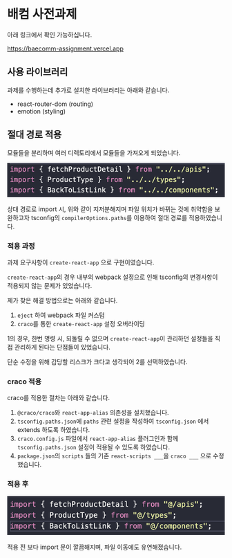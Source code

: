 # 배컴 사전과제

아래 링크에서 확인 가능하십니다.

<https://baecomm-assignment.vercel.app>

## 사용 라이브러리

과제를 수행하는데 추가로 설치한 라이브러리는 아래와 같습니다.

- react-router-dom (routing)
- emotion (styling)

## 절대 경로 적용

모듈들을 분리하며 여러 디렉토리에서 모듈들을 가져오게 되었습니다.

![before](./images/before.png)

상대 경로로 import 시, 위와 같이 지저분해지며 파일 위치가 바뀌는 것에 취약함을 보완하고자 tsconfig의 `compilerOptions.paths`를 이용하여 절대 경로를 적용하였습니다.

### 적용 과정

과제 요구사항이 `create-react-app` 으로 구현이였습니다.

`create-react-app`의 경우 내부의 webpack 설정으로 인해 tsconfig의 변경사항이 적용되지 않는 문제가 있었습니다.

제가 찾은 해결 방법으로는 아래와 같습니다.

1. `eject` 하여 webpack 파일 커스텀
2. `craco`를 통한 `create-react-app` 설정 오버라이딩

1의 경우, 한번 명령 시, 되돌릴 수 없으며 `create-react-app`이 관리하던 설정들을 직접 관리하게 된다는 단점들이 있었습니다.

단순 수정을 위해 감당할 리스크가 크다고 생각되어 2를 선택하였습니다.

### craco 적용

craco를 적용한 절차는 아래와 같습니다.

1. `@craco/craco`와 `react-app-alias` 의존성을 설치했습니다.
2. `tsconfig.paths.json`에 `paths` 관련 설정을 작성하여 `tsconfig.json` 에서 extends 하도록 하였습니다.
3. `craco.config.js` 파일에서 `react-app-alias` 플러그인과 함께 `tsconfig.paths.json` 설정이 적용될 수 있도록 하였습니다.
4. `package.json`의 `scripts` 들의 기존 `react-scripts ___`을 `craco ___` 으로 수정했습니다.

### 적용 후

![after](./images/after.png)

적용 전 보다 import 문이 깔끔해지며, 파일 이동에도 유연해졌습니다.
